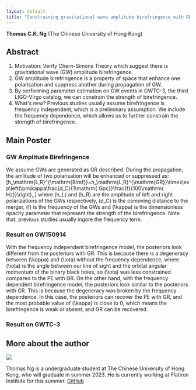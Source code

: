 ```yaml
---
layout: default
title: "Constraining gravitational wave amplitude birefringence with GWTC-3"
---
```


<script type="text/javascript" async
    src="https://cdn.mathjax.org/mathjax/latest/MathJax.js?config=TeX-MML-AM_CHTML">
</script>

**Thomas C.K. Ng** (The Chinese University of Hong Kong)

## Abstract

1. Motivation: Verify Chern-Simons Theory which suggest there is gravitational wave (GW) amplitude birefringence.
2. GW amplitude birefringence is a property of space that enhance one polarisation and suppress another during propagation of GW.
3. By performing parameter estimation on GW events in GWTC-3, the third LIGO-Virgo catalog, we can constrain the strength of birefringence.
4. What's new? Previous studies usually assume birefringence is frequency independent, which is a preliminary assumption. We include the frequency dependence, which allows us to further constrain the strength of birefringence.

## Main Poster

### GW Amplitude Birefringence

We assume GWs are generated as GR described. During the propagation, the amlitude of two polarisation will be enhanced or suppressed as:
\[h_\mathrm{L,R}^{\mathrm{Biref}}=h_\mathrm{L,R}^{\mathrm{GR}}\times\exp\left(\pm\kappa\frac{d_C}{1\mathrm{ Gpc}}\frac{f}{100\mathrm{ Hz}}\right)\,,\]
where \(h_L\) and \(h_R\) are the amplitude of left and right polarizations of the GWs respectively, \(d_C\) is the comoving distance to the merger,
\(f\) is the frequency of the GWs and \(\kappa\) is the dimensionless opacity parameter that represent the strength of the birefringence.
Note that, previous studies usually ingore the frequency term.

### Result on GW150914

With the frequency independent birefringence model, the posteriors look different from the posteriors with GR.
This is because there is a degeneracy between \(\kappa\) and \(\iota\) without the frequency dependence,
where \(\iota\) is the angle between our line of sight and the orbital angular momentum of the binary black holes,
so \(\iota\) was less constrained compared to the PE with GR.
On the other hand, with the frequency dependent birefringence model, the posteriors look similar to the posteriors with GR.
This is because the degeneracy was broken by the frequency dependence. In this case, the posteriors can recover the PE with GR,
and the most probable value of \(\kappa\) is close to 0, which means the birefringence is weak or absent, and GR can be recovered.

### Result on GWTC-3

## More about the author

<img src="{{site.baseurl}}/public/image/Thomas.jpg"/> 

Thomas Ng is a undergraduate student at The Chinese University of Hong Kong, who will graduate in summer 2023.
He is currently working at Flatiron Institute for this summer. [GitHub](https://github.com/thomasckng)
